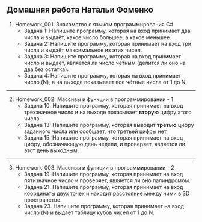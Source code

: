 ## Домашняя работа Натальи Фоменко

1. Homework_001. Знакомство с языком программирования С#
    * Задача 1: Напишите программу, которая на вход принимает два числа и выдаёт, какое число большее, а какое меньшее. 
    * Задача 2: Напишите программу, которая принимает на вход три числа и выдаёт максимальное из этих чисел.
    * Задача 3: Напишите программу, которая на вход принимает число и выдаёт, является ли число чётным (делится ли оно на два без остатка).
    * Задача 4: Напишите программу, которая на вход принимает число (N), а на выходе показывает все чётные числа от 1 до N.
___
2. Homework_002. Массивы и функции в программировании - 1
    * Задача 10: Напишите программу, которая принимает на вход трёхзначное число и на выходе показывает __вторую__ цифру этого числа.
    * Задача 13: Напишите программу, которая выводит __третью__ цифру заданного числа или сообщает, что третьей цифры нет.
    * Задача 15: Напишите программу, которая принимает на вход цифру, обозначающую день недели, и проверяет, является ли этот день выходным.
___
3. Homework_003. Массивы и функции в программировании - 2 
    * Задача 19. Напишите программу, которая принимает на вход пятизначное число и проверяет, является ли оно палиндромом.
    * Задача 21. Напишите программу, которая принимает на вход координаты двух точек и находит расстояние между ними в 3D пространстве.
    * Задача 23. Напишите программу, которая принимает на вход число (N) и выдаёт таблицу кубов чисел от 1 до N.




   